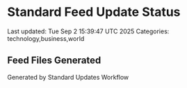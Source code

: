 # Standard Feed Update Status
Last updated: Tue Sep  2 15:39:47 UTC 2025
Categories: technology,business,world

## Feed Files Generated

Generated by Standard Updates Workflow
